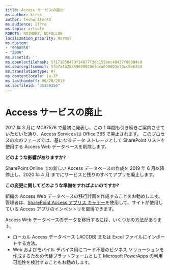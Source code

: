 ```yaml
---
title: Access サービスの廃止
ms.author: kirks
author: Techwriter40
ms.audience: ITPro
ms.topic: article
ROBOTS: NOINDEX, NOFOLLOW
localization_priority: Normal
ms.custom:
- "9000356"
- "2009"
ms.assetid: ''
ms.openlocfilehash: 5f171050479f34077f3dc155bec40437f86b84c0
ms.sourcegitcommit: 5fb7a4b28859690020efdea630d03e70cc0e6334
ms.translationtype: HT
ms.contentlocale: ja-JP
ms.lasthandoff: 06/28/2019
ms.locfileid: "35359356"
---
```

# <a name="access-services-retirement"></a>Access サービスの廃止

2017 年 3 月に MC97576 で最初に発表し、この 1 年間も引き続きご案内させていただいた通り、Access Services は Office 365 で廃止されます。 このプロセスの次のフェーズでは、基になるデータ ストレージとして SharePoint リストを使用する Access Web データベースを削除します。

**どのような影響がありますか?**

SharePoint Online での新しい Access データベースの作成を 2019 年 6 月以降停止し、2020 年 4 月 までにサービスと残りのすべてアプリを廃止します。

**この変更に関してどのような準備をすればよいのですか?**

組織の Access Web データベースの移行計画を作成することをお勧めします。 管理者は、[SharePoint Access アプリス キャナー](https://github.com/SharePoint/PnP-Tools/tree/master/Solutions/SharePoint.AccessApp.Scanner)を使用して、サイトが使用している Access アプリのインベントリを取得できます。

Access Web データベースのデータを移行するには、いくつかの方法があります。

- ローカル Access データベース (.ACCDB) または Excel ファイルにインポートする方法。
- Web およびモバイル デバイス用にコード不要のビジネス ソリューションを作成するための代替プラットフォームとして Microsoft PowerApps の利用可能性を検討することもお勧めします。